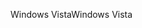 <span data-ttu-id="a6884-101">Windows Vista</span><span class="sxs-lookup"><span data-stu-id="a6884-101">Windows Vista</span></span>